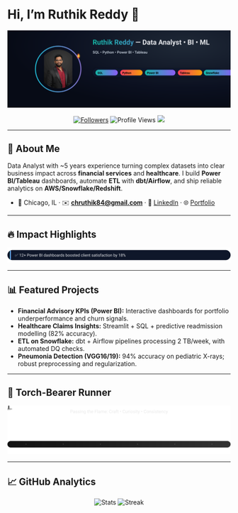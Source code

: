 # Hi, I’m **Ruthik Reddy** 👋

<p align="center">
  <img src="./assets/hero.svg" width="900" alt="Hero animation"/>
</p>

<p align="center">
  <a href="https://github.com/ruthikreddych?tab=followers"><img src="https://img.shields.io/github/followers/ruthikreddych?style=for-the-badge" alt="Followers"></a>
  <img src="https://komarev.com/ghpvc/?username=ruthikreddych&style=for-the-badge" alt="Profile Views"/>
  <img src="https://img.shields.io/badge/Focus-Data%20Analytics%20%7C%20BI%20%7C%20ML-6e56cf?style=for-the-badge"/>
</p>

---

## 🧭 About Me
Data Analyst with ~5 years experience turning complex datasets into clear business impact across **financial services** and **healthcare**. I build **Power BI/Tableau** dashboards, automate **ETL** with **dbt/Airflow**, and ship reliable analytics on **AWS/Snowflake/Redshift**.

- 📍 Chicago, IL · ✉️ **chruthik84@gmail.com** · 🔗 [LinkedIn](https://www.linkedin.com/in/ruthikreddy-cheruku/) · 🌐 [Portfolio](https://ruthikreddych.github.io/Ruthik-protfolio/)

---

## 🔥 Impact Highlights
<p align="center">
  <img src="./assets/impact-ticker.svg" width="900" alt="Impact ticker animation"/>
</p>

---

## 📊 Featured Projects
- **Financial Advisory KPIs (Power BI):** Interactive dashboards for portfolio underperformance and churn signals.  
- **Healthcare Claims Insights:** Streamlit + SQL + predictive readmission modelling (82% accuracy).  
- **ETL on Snowflake:** dbt + Airflow pipelines processing 2 TB/week, with automated DQ checks.  
- **Pneumonia Detection (VGG16/19):** 94% accuracy on pediatric X-rays; robust preprocessing and regularization.

---

## 🔄 Torch-Bearer Runner
<p align="center">
  <img src="./assets/torch-bearer.svg" width="720" alt="Torch bearer animation"/>
</p>

---

## 📈 GitHub Analytics
<p align="center">
  <img height="165" src="https://github-readme-stats.vercel.app/api?username=ruthikreddych&show_icons=true&hide_title=true" alt="Stats"/>
  <img height="165" src="https://github-readme-streak-stats.herokuapp.com?user=ruthikreddych" alt="Streak"/>
</p>
